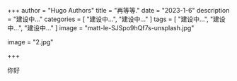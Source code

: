 +++
author = "Hugo Authors"
title = "再等等."
date = "2023-1-6"
description = "建设中..."
categories = [
    "建设中...",
    "建设中..."
]
tags = [
    "建设中...",
    "建设中...",
    "建设中..."
]
image = "matt-le-SJSpo9hQf7s-unsplash.jpg"

image = "2.jpg"

+++

你好
